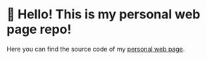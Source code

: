 # 👋 Hello! This is my personal web page repo!

Here you can find the source code of my [personal web page](https://matesanz.github.io.).